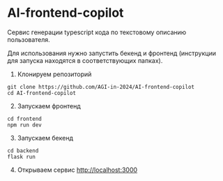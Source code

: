 # AI-frontend-copilot
Сервис генерации typescript кода по текстовому описанию пользователя.

Для использования нужно запустить бекенд и фронтенд (инструкции для запуска находятся в соответствующих папках).

1. Клонируем репозиторий
```
git clone https://github.com/AGI-in-2024/AI-frontend-copilot
cd AI-frontend-copilot
```


2. Запускаем фронтенд
```
cd frontend 
npm run dev
```

3. Запускаем бекенд
```
cd backend 
flask run
```

4. Открываем сервис [http://localhost:3000](http://localhost:3000)
